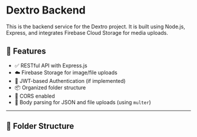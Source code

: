 # Dextro Backend

This is the backend service for the Dextro project. It is built using Node.js, Express, and integrates Firebase Cloud Storage for media uploads.

## 🚀 Features

- ✅ RESTful API with Express.js
- ☁️ Firebase Storage for image/file uploads
- 🔐 JWT-based Authentication (if implemented)
- 📦 Organized folder structure
- 📄 CORS enabled
- 🔄 Body parsing for JSON and file uploads (using `multer`)

---

## 📂 Folder Structure

